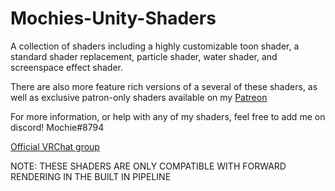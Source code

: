 # Mochies-Unity-Shaders

A collection of shaders including a highly customizable toon shader, a standard shader replacement, particle shader, water shader, and screenspace effect shader. 

There are also more feature rich versions of a several of these shaders, as well as exclusive patron-only shaders available on my [Patreon](https://www.patreon.com/mochieshaders)

For more information, or help with any of my shaders, feel free to add me on discord! Mochie#8794

[Official VRChat group](https://vrc.group/MOCHIE.7640)

NOTE: THESE SHADERS ARE ONLY COMPATIBLE WITH FORWARD RENDERING IN THE BUILT IN PIPELINE
